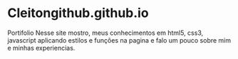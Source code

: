 # Cleitongithub.github.io
Portifolio
Nesse site mostro, meus conhecimentos em html5, css3, javascript aplicando estilos e funções na pagina e falo um
pouco sobre mim e minhas experiencias.
